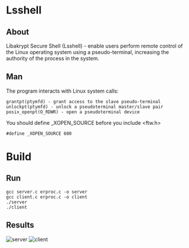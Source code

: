 # Lsshell
## About 
Libakrypt Secure Shell (Lsshell) - enable users perform remote control of the Linux operating system using a pseudo-terminal, increasing the authority of the process in the system.
## Man
The program interacts with Linux system calls:
```
grantpt(ptymfd) - grant access to the slave pseudo-terminal
unlockpt(ptymfd) - unlock a pseudoterminal master/slave pair
posix_openpt(O_RDWR) - open a pseudoterminal device
```
You should define _XOPEN_SOURCE before you include <ftw.h>
```
#define _XOPEN_SOURCE 600
```
# Build
## Run
```
gcc server.c erproc.c -o server
gcc client.c erproc.c -o client
./server
./client
```
## Results
![server](https://user-images.githubusercontent.com/88853518/209653096-cebaef16-0400-4763-9537-dddb2f5aa549.jpg)
![client](https://user-images.githubusercontent.com/88853518/209653118-67fa6cf4-18cd-4eb9-be9b-bb579e41638b.jpg)
